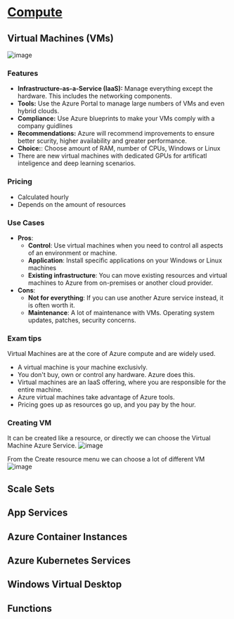 # [Compute](https://learn.microsoft.com/hu-hu/training/modules/azure-compute-fundamentals/?WT.mc_id=ACloudGuru_Learn_multiple-learn-wwl)

## Virtual Machines (VMs)
![image](https://user-images.githubusercontent.com/48266482/219572969-0af6cc89-389e-40d2-98b5-19be2428a082.png)

### Features
- **Infrastructure-as-a-Service (IaaS):** Manage everything except the hardware. This includes the networking components.
- **Tools:** Use the Azure Portal to manage large numbers of VMs and even hybrid clouds.
- **Compliance:** Use Azure blueprints to make your VMs comply with a company guidlines
- **Recommendations:** Azure will recommend improvements to ensure better scurity, higher availability and greater performance.
- **Choice:**: Choose amount of RAM, number of CPUs, Windows or Linux
- There are new virtual machines with dedicated GPUs for artificatl inteligence and deep learning scenarios.

### Pricing
- Calculated hourly
- Depends on the amount of resources

### Use Cases
- **Pros**:
  - **Control**: Use virtual machines when you need to control all aspects of an environment or machine.
  - **Application**: Install specific applications on your Windows or Linux machines
  - **Existing infrastructure**: You can move existing resources and virtual machines to Azure from on-premises or another cloud provider.
- **Cons**:
  - **Not for everything**: If you can use another Azure service instead, it is often worth it.
  -  **Maintenance**: A lot of maintenance with VMs. Operating system updates, patches, security concerns.
  
### Exam tips
Virtual Machines are at the core of Azure compute and are widely used.
- A virtual machine is your machine exclusivly.
- You don't buy, own or control any hardware. Azure does this.
- Virtual machines are an IaaS offering, where you are responsible for the entire machine.
- Azure virtual machines take advantage of Azure tools.
- Pricing goes up as resources go up, and you pay by the hour.

### Creating VM
It can be created like a resource, or directly we can choose the Virtual Machine Azure Service.
![image](https://user-images.githubusercontent.com/48266482/219585958-acf5762e-0516-4892-85a8-2112631a09b6.png)

From the Create resource menu we can choose a lot of different VM
![image](https://user-images.githubusercontent.com/48266482/219586756-f85ab7d2-8f97-4c7c-8d40-b5d589b4bd9b.png)





## Scale Sets

## App Services

## Azure Container Instances

## Azure Kubernetes Services

## Windows Virtual Desktop

## Functions
